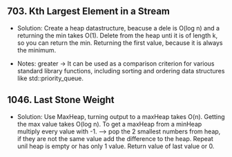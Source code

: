 ## 703. Kth Largest Element in a Stream

- Solution: Create a heap datastructure, beacuse a dele is O(log n) and a returning the min takes O(1). Delete from the heap unti it is of length k, so you can return the min. Returning the first value, because it is always the minimum.

- Notes:  greater -> It can be used as a comparison criterion for various standard library functions, including sorting and ordering data structures like std::priority_queue.


## 1046. Last Stone Weight

- Solution: Use MaxHeap, turning output to a maxHeap takes O(n). Getting the max value takes O(log n).
To get a maxHeap from a minHeap multiply every value with -1. --> pop the 2 smallest numbers from heap, if they are not the same value add the difference to the heap. Repeat unil heap is empty or has only 1 value. Return value of last value or 0. 